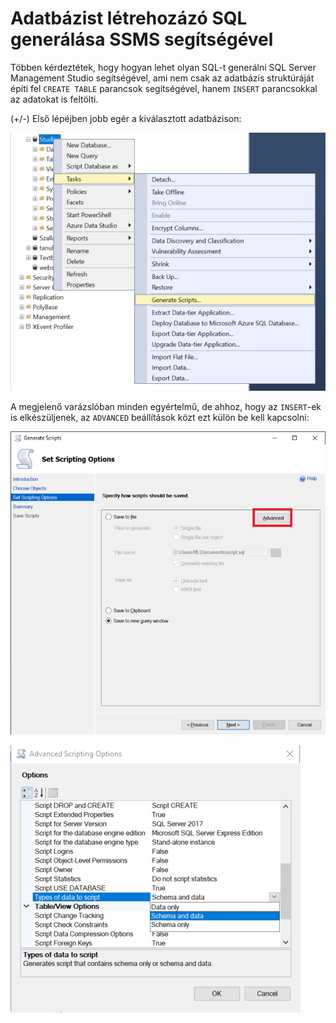 # Adatbázist létrehozázó SQL generálása SSMS segítségével
Többen kérdeztétek, hogy hogyan lehet olyan SQL-t generálni SQL Server Management Studio segítségével, ami nem csak az adatbázis struktúráját építi fel `CREATE TABLE` parancsok segítségével, hanem `INSERT` parancsokkal az adatokat is feltölti. 

(+/-) Első lépéjben jobb egér a kiválasztott adatbázison:



![1619343517825.png](../../images/1619343517825.png)

A megjelenő varázslóban minden egyértelmű, de ahhoz, hogy az `INSERT`-ek is elkészüljenek, az `ADVANCED` beállítások közt ezt külön be kell kapcsolni:

![1619343711506.png](../../images/1619343711506.png)



![1619343810349.png](../../images/1619343810349.png)

